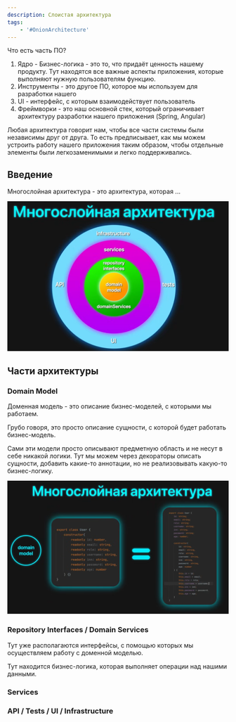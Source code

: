 ```yaml
---
description: Слоистая архитектура
tags:
    - '#OnionArchitecture'
---
```


Что есть часть ПО?

1. Ядро - Бизнес-логика - это то, что придаёт ценность нашему продукту. Тут находятся все важные аспекты приложения, которые выполняют нужную пользователям функцию.
2. Инструменты - это другое ПО, которое мы используем для разработки нашего
3. UI - интерфейс, с которым взаимодействует пользователь
4. Фреймворки - это наш основной стек, который ограничивает архитектуру разработки нашего приложения (Spring, Angular)

Любая архитектура говорит нам, чтобы все части системы были независимы друг от друга. То есть предписывает, как мы можем устроить работу нашего приложения таким образом, чтобы отдельные элементы были легкозаменимыми и легко поддерживались.

## Введение

Многослойная архитектура - это архитектура, которая ...

![](_png/d3462135c522f861a0161c5d37d6a8c9.png)

## Части архитектуры

### Domain Model

Доменная модель - это описание бизнес-моделей, с которыми мы работаем.

Грубо говоря, это просто описание сущности, с которой будет работать бизнес-модель.

Сами эти модели просто описывают предметную область и не несут в себе никакой логики. Тут мы можем через декораторы описать сущности, добавить какие-то аннотации, но не реализовывать какую-то бизнес-логику.

![](_png/dec2422db7728befeed55cb60dd5dfdb.png)

### Repository Interfaces / Domain Services

Тут уже располагаются интерфейсы, с помощью которых мы осуществляем работу с доменной моделью.

Тут находится бизнес-логика, которая выполняет операции над нашими данными.

### Services

### API / Tests / UI / Infrastructure
